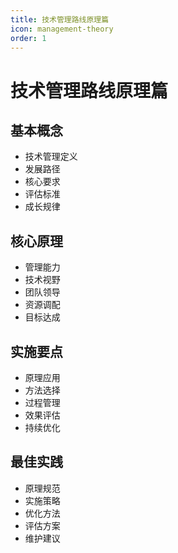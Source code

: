```yaml
---
title: 技术管理路线原理篇
icon: management-theory
order: 1
---
```


# 技术管理路线原理篇

## 基本概念
- 技术管理定义
- 发展路径
- 核心要求
- 评估标准
- 成长规律

## 核心原理
- 管理能力
- 技术视野
- 团队领导
- 资源调配
- 目标达成

## 实施要点
- 原理应用
- 方法选择
- 过程管理
- 效果评估
- 持续优化

## 最佳实践
- 原理规范
- 实施策略
- 优化方法
- 评估方案
- 维护建议
